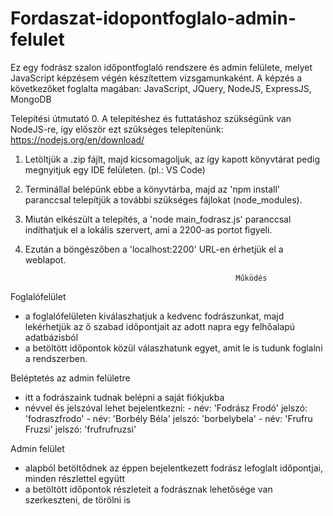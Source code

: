 # Fordaszat-idopontfoglalo-admin-felulet
Ez egy fodrász szalon időpontfoglaló rendszere és admin felülete, melyet JavaScript képzésem végén készítettem vizsgamunkaként. 
A képzés a következőket foglalta magában: JavaScript, JQuery, NodeJS, ExpressJS, MongoDB

Telepítési útmutató
0. A telepítéshez és futtatáshoz szükségünk van NodeJS-re, így először ezt szükséges telepítenünk: https://nodejs.org/en/download/
1. Letöltjük a .zip fájlt, majd kicsomagoljuk, az így kapott könyvtárat pedig megnyitjuk egy IDE felületen. (pl.: VS Code)
2. Terminállal belépünk ebbe a könyvtárba, majd az 'npm install' paranccsal telepítjük a további szükséges fájlokat (node_modules).
3. Miután elkészült a telepítés, a 'node main_fodrasz.js' paranccsal indíthatjuk el a lokális szervert, ami a 2200-as portot figyeli.
4. Ezután a böngészőben a 'localhost:2200' URL-en érhetjük el a weblapot. 

                                                      Működés
Foglalófelület                                                    
- a foglalófelületen kiválaszhatjuk a kedvenc fodrászunkat, majd lekérhetjük az ő szabad időpontjait az adott napra egy felhőalapú adatbázisból
- a betöltött időpontok közül válaszhatunk egyet, amit le is tudunk foglalni a rendszerben.

Beléptetés az admin felületre
- itt a fodrászaink tudnak belépni a saját fiókjukba
- névvel és jelszóval lehet bejelentkezni:
            - név: 'Fodrász Frodó' jelszó: 'fodraszfrodo'
            - név: 'Borbély Béla' jelszó: 'borbelybela'
            - név: 'Frufru Fruzsi' jelszó: 'frufrufruzsi'

Admin felület
- alapból betöltődnek az éppen bejelentkezett fodrász lefoglalt időpontjai, minden részlettel együtt
- a betöltött időpontok részleteit a fodrásznak lehetősége van szerkeszteni, de törölni is 
